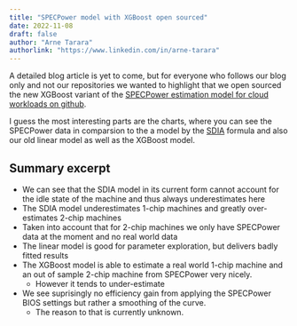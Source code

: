 ```yaml
---
title: "SPECPower model with XGBoost open sourced"
date: 2022-11-08
draft: false
author: "Arne Tarara"
authorlink: "https://www.linkedin.com/in/arne-tarara"
---
```


A detailed blog article is yet to come, but for everyone who follows our 
blog only and not our repositories we wanted to highlight that we open sourced
the new XGBoost variant of the [SPECPower estimation model for cloud workloads on github](https://github.com/green-coding-berlin/spec-power-model).

I guess the most interesting parts are the charts, where you can see the 
SPECPower data in comparsion to the a model by the [SDIA](https://www.sdialliance.org) formula and also our 
old linear model as well as the XGBoost model. 

## Summary excerpt

- We can see that the SDIA model in its current form cannot account for the idle state of the machine and thus always underestimates here
- The SDIA model underestimates 1-chip machines and greatly over-estimates 2-chip machines
- Taken into account that for 2-chip machines we only have SPECPower data at the moment and no real world data
- The linear model is good for parameter exploration, but delivers badly fitted results
- The XGBoost model is able to estimate a real world 1-chip machine and an out of sample 2-chip machine from SPECPower very nicely.
    + However it tends to under-estimate
- We see suprisingly no efficiency gain from applying the SPECPower BIOS settings but rather a smoothing of the curve. 
    + The reason to that is currently unknown.
